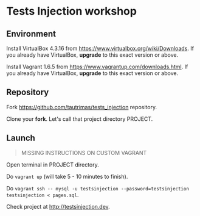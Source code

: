 # Tests Injection workshop

## Environment

Install VirtualBox 4.3.16 from https://www.virtualbox.org/wiki/Downloads. If you already have VirtualBox, **upgrade** to this exact version or above.

Install Vagrant 1.6.5 from https://www.vagrantup.com/downloads.html. If you already have VirtualBox, **upgrade** to this exact version or above.

## Repository

Fork https://github.com/tautrimas/tests_injection repository.

Clone your **fork**. Let's call that project directory PROJECT.

## Launch

> MISSING INSTRUCTIONS ON CUSTOM VAGRANT

Open terminal in PROJECT directory.

Do `vagrant up` (will take 5 - 10 minutes to finish).

Do `vagrant ssh -- mysql -u testsinjection --password=testsinjection testsinjection < pages.sql`.

Check project at http://testsinjection.dev.
